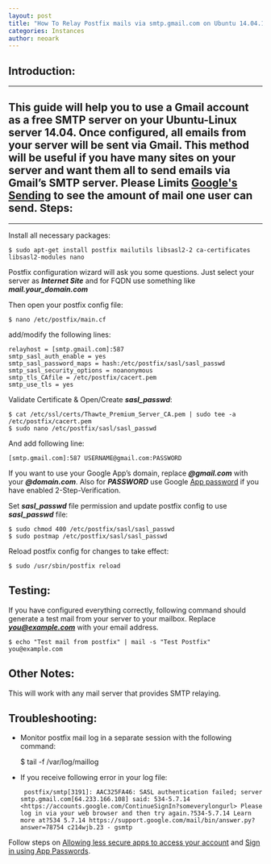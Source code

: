 ```yaml
---
layout: post
title: "How To Relay Postfix mails via smtp.gmail.com on Ubuntu 14.04.1"
categories: Instances
author: neoark
---
```

**Introduction**:
-------------
--------------------------------------
This guide will help you to use a Gmail account as a free SMTP server on your Ubuntu-Linux server 14.04. Once configured, all emails from your server will be sent via Gmail. This method will be useful if you have many sites on your server and want them all to send emails via Gmail’s SMTP server. Please  Limits [Google's Sending](https://support.google.com/a/answer/166852?hl=en) to see the amount of mail one user can send.
**Steps:**
-------
-------------------------------------------
Install all necessary packages:

    $ sudo apt-get install postfix mailutils libsasl2-2 ca-certificates libsasl2-modules nano

Postfix configuration wizard will ask you some questions. Just select your server as ***Internet Site*** and for FQDN use something like ***mail.your_domain.com***

Then open your postfix config file:

    $ nano /etc/postfix/main.cf

add/modify the following lines:

    relayhost = [smtp.gmail.com]:587
    smtp_sasl_auth_enable = yes
    smtp_sasl_password_maps = hash:/etc/postfix/sasl/sasl_passwd
    smtp_sasl_security_options = noanonymous
    smtp_tls_CAfile = /etc/postfix/cacert.pem
    smtp_use_tls = yes

Validate Certificate & Open/Create ***sasl_passwd***:

    $ cat /etc/ssl/certs/Thawte_Premium_Server_CA.pem | sudo tee -a /etc/postfix/cacert.pem 
    $ sudo nano /etc/postfix/sasl/sasl_passwd

And add following line:

    [smtp.gmail.com]:587 USERNAME@gmail.com:PASSWORD

If you want to use your Google App’s domain, replace ***@gmail.com*** with your ***@domain.com***. Also for ***PASSWORD*** use Google [App password](https://support.google.com/accounts/answer/185833?hl=en) if you have enabled 2-Step-Verification. 

Set ***sasl_passwd*** file permission and update postfix config to use ***sasl_passwd*** file:

    $ sudo chmod 400 /etc/postfix/sasl/sasl_passwd
    $ sudo postmap /etc/postfix/sasl/sasl_passwd
Reload postfix config for changes to take effect:

    $ sudo /usr/sbin/postfix reload

Testing:
--------
If you have configured everything correctly, following command should generate a test mail from your server to your mailbox. Replace ***you@example.com*** with your email address.

    $ echo "Test mail from postfix" | mail -s "Test Postfix" you@example.com

Other Notes:
------------
This will work with any mail server that provides SMTP relaying. 

Troubleshooting:
---------------

 - Monitor postfix mail log in a separate session with the following command:

    $ tail -f /var/log/maillog

 - If you receive following error in your log file:

		postfix/smtp[3191]: AAC325FA46: SASL authentication failed; server smtp.gmail.com[64.233.166.108] said: 534-5.7.14 <https://accounts.google.com/ContinueSignIn?someverylongurl> Please log in via your web browser and then try again.?534-5.7.14 Learn more at?534 5.7.14 https://support.google.com/mail/bin/answer.py?answer=78754 c214wjb.23 - gsmtp

Follow steps on [Allowing less secure apps to access your account](https://support.google.com/accounts/answer/6010255) and [Sign in using App Passwords](https://support.google.com/accounts/answer/185833?hl=en).
